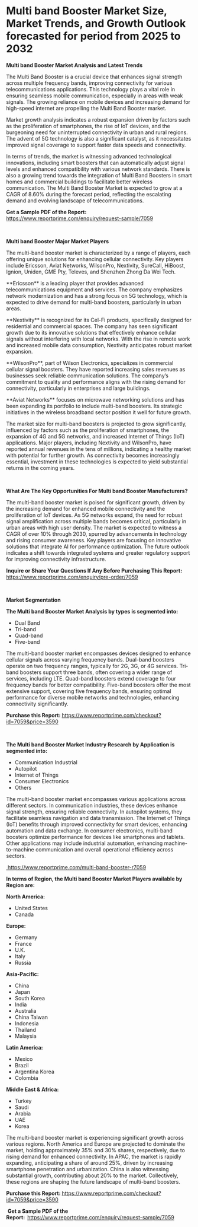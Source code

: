 <p><h1>Multi band Booster Market Size, Market Trends, and Growth Outlook forecasted for period from 2025 to 2032</h1></p><p><strong>Multi band Booster Market Analysis and Latest Trends</strong></p>
<p><p>The Multi Band Booster is a crucial device that enhances signal strength across multiple frequency bands, improving connectivity for various telecommunications applications. This technology plays a vital role in ensuring seamless mobile communication, especially in areas with weak signals. The growing reliance on mobile devices and increasing demand for high-speed internet are propelling the Multi Band Booster market.</p><p>Market growth analysis indicates a robust expansion driven by factors such as the proliferation of smartphones, the rise of IoT devices, and the burgeoning need for uninterrupted connectivity in urban and rural regions. The advent of 5G technology is also a significant catalyst, as it necessitates improved signal coverage to support faster data speeds and connectivity.</p><p>In terms of trends, the market is witnessing advanced technological innovations, including smart boosters that can automatically adjust signal levels and enhanced compatibility with various network standards. There is also a growing trend towards the integration of Multi Band Boosters in smart homes and commercial buildings to facilitate better wireless communication. The Multi Band Booster Market is expected to grow at a CAGR of 8.60% during the forecast period, reflecting the escalating demand and evolving landscape of telecommunications.</p></p>
<p><strong>Get a Sample PDF of the Report:&nbsp;</strong> <a href="https://www.reportprime.com/enquiry/request-sample/7059?utm_campaign=4575&utm_medium=2&utm_source=Github&utm_content=ia&utm_term=17052025&utm_id=multi-band-booster">https://www.reportprime.com/enquiry/request-sample/7059</a></p>
<p>&nbsp;</p>
<p><strong>Multi band Booster Major Market Players</strong></p>
<p><p>The multi-band booster market is characterized by a range of players, each offering unique solutions for enhancing cellular connectivity. Key players include Ericsson, Aviat Networks, WilsonPro, Nextivity, SureCall, HiBoost, Ignion, Uniden, GME Pty, Televes, and Shenzhen Zhong Da Wei Tech.</p><p>**Ericsson** is a leading player that provides advanced telecommunications equipment and services. The company emphasizes network modernization and has a strong focus on 5G technology, which is expected to drive demand for multi-band boosters, particularly in urban areas.</p><p>**Nextivity** is recognized for its Cel-Fi products, specifically designed for residential and commercial spaces. The company has seen significant growth due to its innovative solutions that effectively enhance cellular signals without interfering with local networks. With the rise in remote work and increased mobile data consumption, Nextivity anticipates robust market expansion.</p><p>**WilsonPro**, part of Wilson Electronics, specializes in commercial cellular signal boosters. They have reported increasing sales revenues as businesses seek reliable communication solutions. The company’s commitment to quality and performance aligns with the rising demand for connectivity, particularly in enterprises and large buildings.</p><p>**Aviat Networks** focuses on microwave networking solutions and has been expanding its portfolio to include multi-band boosters. Its strategic initiatives in the wireless broadband sector position it well for future growth.</p><p>The market size for multi-band boosters is projected to grow significantly, influenced by factors such as the proliferation of smartphones, the expansion of 4G and 5G networks, and increased Internet of Things (IoT) applications. Major players, including Nextivity and WilsonPro, have reported annual revenues in the tens of millions, indicating a healthy market with potential for further growth. As connectivity becomes increasingly essential, investment in these technologies is expected to yield substantial returns in the coming years.</p></p>
<p>&nbsp;</p>
<p><strong>What Are The Key Opportunities For Multi band Booster Manufacturers?</strong></p>
<p><p>The multi-band booster market is poised for significant growth, driven by the increasing demand for enhanced mobile connectivity and the proliferation of IoT devices. As 5G networks expand, the need for robust signal amplification across multiple bands becomes critical, particularly in urban areas with high user density. The market is expected to witness a CAGR of over 10% through 2030, spurred by advancements in technology and rising consumer awareness. Key players are focusing on innovative solutions that integrate AI for performance optimization. The future outlook indicates a shift towards integrated systems and greater regulatory support for improving connectivity infrastructure.</p></p>
<p><strong>Inquire or Share Your Questions If Any Before Purchasing This Report:</strong> <a href="https://www.reportprime.com/enquiry/pre-order/7059?utm_campaign=4575&utm_medium=2&utm_source=Github&utm_content=ia&utm_term=17052025&utm_id=multi-band-booster">https://www.reportprime.com/enquiry/pre-order/7059</a></p>
<p>&nbsp;</p>
<p><strong>Market Segmentation</strong></p>
<p><strong>The Multi band Booster Market Analysis by types is segmented into:</strong></p>
<p><ul><li>Dual Band</li><li>Tri-band</li><li>Quad-band</li><li>Five-band</li></ul></p>
<p><p>The multi-band booster market encompasses devices designed to enhance cellular signals across varying frequency bands. Dual-band boosters operate on two frequency ranges, typically for 2G, 3G, or 4G services. Tri-band boosters support three bands, often covering a wider range of services, including LTE. Quad-band boosters extend coverage to four frequency bands for better compatibility. Five-band boosters offer the most extensive support, covering five frequency bands, ensuring optimal performance for diverse mobile networks and technologies, enhancing connectivity significantly.</p></p>
<p><strong>Purchase this Report:&nbsp;</strong><a href="https://www.reportprime.com/checkout?id=7059&price=3590&utm_campaign=4575&utm_medium=2&utm_source=Github&utm_content=ia&utm_term=17052025&utm_id=multi-band-booster">https://www.reportprime.com/checkout?id=7059&price=3590</a></p>
<p>&nbsp;</p>
<p><strong>The Multi band Booster Market Industry Research by Application is segmented into:</strong></p>
<p><ul><li>Communication Industrial</li><li>Autopilot</li><li>Internet of Things</li><li>Consumer Electronics</li><li>Others</li></ul></p>
<p><p>The multi-band booster market encompasses various applications across different sectors. In communication industries, these devices enhance signal strength, ensuring reliable connectivity. In autopilot systems, they facilitate seamless navigation and data transmission. The Internet of Things (IoT) benefits through improved connectivity for smart devices, enhancing automation and data exchange. In consumer electronics, multi-band boosters optimize performance for devices like smartphones and tablets. Other applications may include industrial automation, enhancing machine-to-machine communication and overall operational efficiency across sectors.</p></p>
<p><a href="https://www.reportprime.com/multi-band-booster-r7059?utm_campaign=4575&utm_medium=2&utm_source=Github&utm_content=ia&utm_term=17052025&utm_id=multi-band-booster">&nbsp;https://www.reportprime.com/multi-band-booster-r7059</a></p>
<p><strong>In terms of Region, the Multi band Booster Market Players available by Region are:</strong></p>
<p>
    <p> <strong> North America: </strong>
        <ul>
            <li>United States</li>
            <li>Canada</li>
        </ul>
        </p> 
    <p> <strong> Europe: </strong>
        <ul>
            <li>Germany</li>
            <li>France</li>
            <li>U.K.</li>
            <li>Italy</li>
            <li>Russia</li>
        </ul>
        </p> 
    <p> <strong> Asia-Pacific: </strong>
        <ul>
            <li>China</li>
            <li>Japan</li>
            <li>South Korea</li>
            <li>India</li>
            <li>Australia</li>
            <li>China Taiwan</li>
            <li>Indonesia</li>
            <li>Thailand</li>
            <li>Malaysia</li>
        </ul>
        </p> 
    <p> <strong> Latin America: </strong>
        <ul>
            <li>Mexico</li>
            <li>Brazil</li>
            <li>Argentina Korea</li>
            <li>Colombia</li>
        </ul>
        </p> 
    <p> <strong> Middle East & Africa: </strong>
        <ul>
            <li>Turkey</li>
            <li>Saudi</li>
            <li>Arabia</li>
            <li>UAE</li>
            <li>Korea</li>
        </ul>
    </p>
    </p>
<p><p>The multi-band booster market is experiencing significant growth across various regions. North America and Europe are projected to dominate the market, holding approximately 35% and 30% shares, respectively, due to rising demand for enhanced connectivity. In APAC, the market is rapidly expanding, anticipating a share of around 25%, driven by increasing smartphone penetration and urbanization. China is also witnessing substantial growth, contributing about 20% to the market. Collectively, these regions are shaping the future landscape of multi-band boosters.</p></p>
<p><strong>Purchase this Report: </strong><a href="https://www.reportprime.com/checkout?id=7059&price=3590&utm_campaign=4575&utm_medium=2&utm_source=Github&utm_content=ia&utm_term=17052025&utm_id=multi-band-booster">https://www.reportprime.com/checkout?id=7059&price=3590</a></p>
<p>&nbsp;<strong>Get a Sample PDF of the Report:&nbsp;&nbsp;</strong><a href="https://www.reportprime.com/enquiry/request-sample/7059?utm_campaign=4575&utm_medium=2&utm_source=Github&utm_content=ia&utm_term=17052025&utm_id=multi-band-booster">https://www.reportprime.com/enquiry/request-sample/7059</a></p>
<p><strong></strong></p>
<p><p></p><p></p><p></p></p>